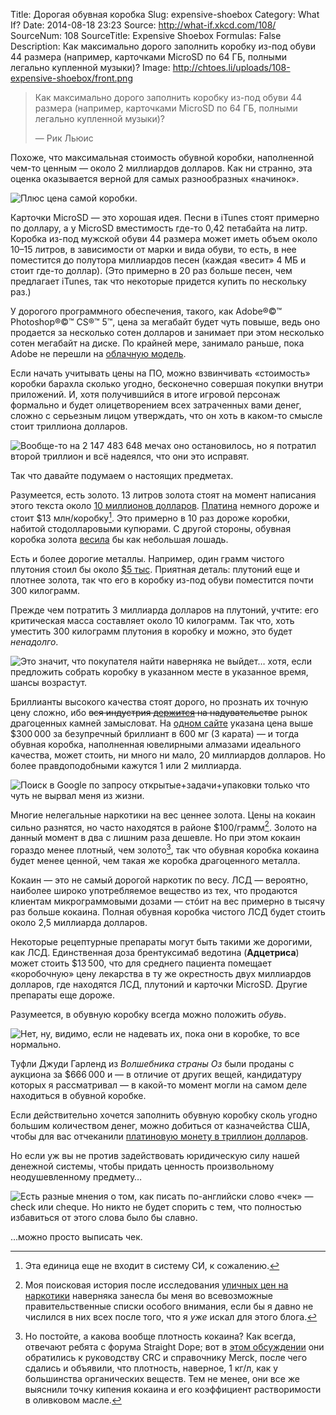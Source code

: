 Title: Дорогая обувная коробка
Slug: expensive-shoebox
Category: What If?
Date: 2014-08-18 23:23
Source: http://what-if.xkcd.com/108/
SourceNum: 108
SourceTitle: Expensive Shoebox
Formulas: False
Description: Как максимально дорого заполнить коробку из-под обуви 44 размера (например, карточками MicroSD по 64 ГБ, полными легально купленной музыки)?
Image: http://chtoes.li/uploads/108-expensive-shoebox/front.png

> Как максимально дорого заполнить коробку из-под обуви 44 размера (например, карточками MicroSD по 64&nbsp;ГБ, полными легально купленной музыки)?
>
> — Рик Льюис

Похоже, что максимальная стоимость обувной коробки, наполненной чем-то ценным — около 2 миллиардов долларов. Как ни странно, эта оценка оказывается верной для самых разнообразных «начинок».

![](/uploads/108-expensive-shoebox/billion_ru.png "Плюс цена самой коробки.")

Карточки MicroSD — это хорошая идея. Песни в iTunes стоят примерно по доллару, а у MicroSD вместимость где-то 0,42 петабайта на литр. Коробка из-под мужской обуви 44 размера может иметь объем около 10–15 литров, в зависимости от марки и вида обуви, то есть, в нее поместится до полутора миллиардов песен (каждая «весит» 4 МБ и стоит где-то доллар). (Это примерно в 20 раз больше песен, чем предлагает iTunes, так что некоторые придется купить по нескольку раз.)

У дорогого программного обеспечения, такого, как Adobe®©™ Photoshop®©™ CS®™ 5™, цена за мегабайт будет чуть повыше, ведь оно продается за несколько сотен долларов и занимает при этом несколько сотен мегабайт на диске. По крайней мере, занимало раньше, пока Adobe не перешли на [облачную модель](http://www.istockphoto.com/photo/your-own-cloud-20501613).

Если начать учитывать цены на ПО, можно взвинчивать «стоимость» коробки барахла сколько угодно, бесконечно совершая покупки внутри приложений. И, хотя получившийся в итоге игровой персонаж формально и будет олицетворением всех затраченных вами денег, сложно с серьезным лицом утверждать, что он хоть в каком-то смысле стоит триллиона долларов.

![](/uploads/108-expensive-shoebox/president_ru.png "Вообще-то на 2 147 483 648 мечах оно остановилось, но я потратил второй триллион и всё надеялся, что они это исправят.")

Так что давайте подумаем о настоящих предметах.

Разумеется, есть золото. 13 литров золота стоят на момент написания этого текста около [10 миллионов долларов](http://www.wolframalpha.com/input/?i=13+liters+*+gold+density+*+gold+price). [Платина](http://www.wolframalpha.com/input/?i=13+liters+*+platinum+density+*+platinum+price) немного дороже и стоит $13 млн/коробку[^1]. Это примерно в 10 раз дороже коробки, набитой стодолларовыми купюрами. С другой стороны, обувная коробка золота [весила](http://www.wolframalpha.com/input/?i=gold+density+*+13+liters) бы как небольшая лошадь.

[^1]: Эта единица еще не входит в систему СИ, к сожалению.

Есть и более дорогие металлы. Например, один грамм чистого плутония стоил бы около [$5 тыс](http://hypertextbook.com/facts/2008/AndrewMorel.shtml). Приятная деталь: плутоний еще и плотнее золота, так что его в коробку из-под обуви поместится почти 300 килограмм.

Прежде чем потратить 3 миллиарда долларов на плутоний, учтите: его критическая масса составляет около 10 килограмм. Так что, хоть уместить 300 килограмм плутония в коробку и можно, это будет *ненадолго*.

![](/uploads/108-expensive-shoebox/nuke.png "Это значит, что покупателя найти наверняка не выйдет… хотя, если предложить собрать коробку в указанном месте в указанное время, шансы возрастут.")

Бриллианты высокого качества стоят дорого, но прознать их точную цену сложно, ибо <strike>вся индустрия [держится](https://en.wikipedia.org/wiki/De_Beers_Diamonds_Antitrust_Litigation) на надувательстве</strike> рынок драгоценных камней замысловат. На [одном сайте](http://www.info-diamond.com/others/diamond-prices.html) указана цена выше $300&thinsp;000 за безупречный бриллиант в 600 мг (3 карата) — и тогда обувная коробка, наполненная ювелирными алмазами идеального качества, может стоить, ни много ни мало, 20 миллиардов долларов. Но более правдоподобными кажутся 1 или 2 миллиарда.

![](/uploads/108-expensive-shoebox/packing_ru.png "Поиск в Google по запросу открытые+задачи+упаковки только что чуть не вырвал меня из жизни.")

Многие нелегальные наркотики на вес ценнее золота. Цены на кокаин сильно разнятся, но часто находятся в районе $100/грамм[^2]. Золото на данный момент в два с лишним раза дешевле. Но при этом кокаин гораздо менее плотный, чем золото[^3], так что обувная коробка кокаина будет менее ценной, чем такая же коробка драгоценного металла.

[^2]: Моя поисковая история после исследования [уличных цен на наркотики](http://www.havocscope.com/black-market-prices/cocaine-prices/) наверняка занесла бы меня во всевозможные правительственные списки особого внимания, если бы я давно не числился в них всех после того, что я *уже* искал для этого блога.

[^3]: Но постойте, а какова вообще плотность кокаина? Как всегда, отвечают ребята с форума Straight Dope; вот в [этом обсуждении](http://boards.straightdope.com/sdmb/showthread.php?t=298784) они обратились к руководству CRC и справочнику Merck, после чего сдались и объявили, что плотность, наверное, 1 кг/л, как у большинства органических веществ. Тем не менее, они все же выяснили точку кипения кокаина и его коэффициент растворимости в оливковом масле.

Кокаин — это не самый дорогой наркотик по весу. ЛСД — вероятно, наиболее широко употребляемое вещество из тех, что продаются клиентам микрограммовыми дозами — стóит на вес примерно в тысячу раз больше кокаина. Полная обувная коробка чистого ЛСД будет стоить около 2,5 миллиарда долларов.

Некоторые рецептурные препараты могут быть такими же дорогими, как ЛСД. Единственная доза брентуксимаб ведотина (**Адцетриса**) может стоить $13&thinsp;500, что для среднего пациента помещает «коробочную» цену лекарства в ту же окрестность двух миллиардов долларов, где находятся ЛСД, плутоний и карточки MicroSD. Другие препараты еще дороже.

Разумеется, в обувную коробку всегда можно положить *обувь*.

![](/uploads/108-expensive-shoebox/weird_ru.png "Нет, ну, видимо, если не надевать их, пока они в коробке, то все нормально.")

Туфли Джуди Гарленд из *Волшебника страны Оз* были проданы с аукциона за $666&thinsp;000 и — в отличие от других вещей, кандидатуру которых я рассматривал — в какой-то момент могли на самом деле находиться в обувной коробке.

Если действительно хочется заполнить обувную коробку сколь угодно большим количеством денег, можно добиться от казначейства США, чтобы для вас отчеканили [платиновую монету в триллион долларов](https://en.wikipedia.org/wiki/Trillion_dollar_coin#Legal_basis).

Но если уж вы не против задействовать юридическую силу нашей денежной системы, чтобы придать ценность произвольному неодушевленному предмету…

![](/uploads/108-expensive-shoebox/check_ru.png "Есть разные мнения о том, как писать по-английски слово «чек» — check или cheque. Но никто не будет спорить с тем, что полностью избавиться от этого слова было бы славно.")

…можно просто выписать чек.
